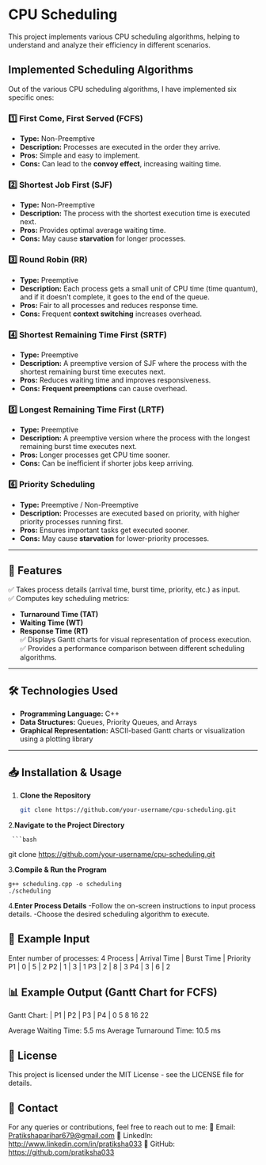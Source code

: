 
# CPU Scheduling

This project implements various CPU scheduling algorithms, helping to understand and analyze their efficiency in different scenarios.

## Implemented Scheduling Algorithms

Out of the various CPU scheduling algorithms, I have implemented six specific ones:

### 1️⃣ First Come, First Served (FCFS)
- **Type:** Non-Preemptive  
- **Description:** Processes are executed in the order they arrive.  
- **Pros:** Simple and easy to implement.  
- **Cons:** Can lead to the **convoy effect**, increasing waiting time.

### 2️⃣ Shortest Job First (SJF)
- **Type:** Non-Preemptive  
- **Description:** The process with the shortest execution time is executed next.  
- **Pros:** Provides optimal average waiting time.  
- **Cons:** May cause **starvation** for longer processes.

### 3️⃣ Round Robin (RR)
- **Type:** Preemptive  
- **Description:** Each process gets a small unit of CPU time (time quantum), and if it doesn't complete, it goes to the end of the queue.  
- **Pros:** Fair to all processes and reduces response time.  
- **Cons:** Frequent **context switching** increases overhead.

### 4️⃣ Shortest Remaining Time First (SRTF)
- **Type:** Preemptive  
- **Description:** A preemptive version of SJF where the process with the shortest remaining burst time executes next.  
- **Pros:** Reduces waiting time and improves responsiveness.  
- **Cons:** **Frequent preemptions** can cause overhead.

### 5️⃣ Longest Remaining Time First (LRTF)
- **Type:** Preemptive  
- **Description:** A preemptive version where the process with the longest remaining burst time executes next.  
- **Pros:** Longer processes get CPU time sooner.  
- **Cons:** Can be inefficient if shorter jobs keep arriving.

### 6️⃣ Priority Scheduling
- **Type:** Preemptive / Non-Preemptive  
- **Description:** Processes are executed based on priority, with higher priority processes running first.  
- **Pros:** Ensures important tasks get executed sooner.  
- **Cons:** May cause **starvation** for lower-priority processes.

---

## 🔹 Features

✅ Takes process details (arrival time, burst time, priority, etc.) as input.  
✅ Computes key scheduling metrics:  
   - **Turnaround Time (TAT)**  
   - **Waiting Time (WT)**  
   - **Response Time (RT)**  
✅ Displays Gantt charts for visual representation of process execution.  
✅ Provides a performance comparison between different scheduling algorithms.  

---

## 🛠️ Technologies Used

- **Programming Language:** C++  
- **Data Structures:** Queues, Priority Queues, and Arrays  
- **Graphical Representation:** ASCII-based Gantt charts or visualization using a plotting library  

---

## 📥 Installation & Usage

1. **Clone the Repository**  
   ```bash
   git clone https://github.com/your-username/cpu-scheduling.git
2.**Navigate to the Project Directory**

     ```bash
   git clone https://github.com/your-username/cpu-scheduling.git
   

3.**Compile & Run the Program**
    
    g++ scheduling.cpp -o scheduling
    ./scheduling
4.**Enter Process Details**
-Follow the on-screen instructions to input process details.
-Choose the desired scheduling algorithm to execute.

## 📌 Example Input
Enter number of processes: 4
Process | Arrival Time | Burst Time | Priority
P1      | 0           | 5          | 2
P2      | 1           | 3          | 1
P3      | 2           | 8          | 3
P4      | 3           | 6          | 2

## 📊 Example Output (Gantt Chart for FCFS)
Gantt Chart:
| P1 | P2 | P3 | P4 |
0    5    8    16   22  

Average Waiting Time: 5.5 ms
Average Turnaround Time: 10.5 ms

## 📜 License
This project is licensed under the MIT License - see the LICENSE file for details.

## 📩 Contact
For any queries or contributions, feel free to reach out to me:
📧 Email: Pratikshaparihar679@gmail.com
🔗 LinkedIn: http://www.linkedin.com/in/pratiksha033
🐙 GitHub: https://github.com/pratiksha033



